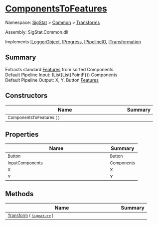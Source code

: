 # [ComponentsToFeatures](./ComponentsToFeatures.md)

Namespace: [SigStat]() > [Common](./../README.md) > [Transforms](./README.md)

Assembly: SigStat.Common.dll

Implements [ILoggerObject](./../ILoggerObject.md), [IProgress](./../Helpers/IProgress.md), [IPipelineIO](./../Pipeline/IPipelineIO.md), [ITransformation](./../ITransformation.md)

## Summary
Extracts standard [Features](https://github.com/hargitomi97/sigstat/blob/master/docs/md/SigStat/Common/Features.md) from sorted Components.  <br>Default Pipeline Input: (List{List{PointF}}) Components<br>Default Pipeline Output: X, Y, Button [Features](https://github.com/hargitomi97/sigstat/blob/master/docs/md/SigStat/Common/Features.md)

## Constructors

| Name | Summary | 
| --- | --- | 
| <sub>ComponentsToFeatures (  )</sub><img width=200/>| <sub></sub>| <br>


## Properties

| Name | Summary | 
| --- | --- | 
| <sub>Button</sub><img width=200/>| <sub>Button</sub>| <br>
| <sub>InputComponents</sub><img width=200/>| <sub>Components</sub>| <br>
| <sub>X</sub><img width=200/>| <sub>X</sub>| <br>
| <sub>Y</sub><img width=200/>| <sub>Y</sub>| <br>


## Methods

| Name | Summary | 
| --- | --- | 
| <sub>[Transform](./Methods/ComponentsToFeatures-100663580.md) ( [`Signature`](./../Signature.md) )</sub><img width=200/>| <sub></sub>| <br>


